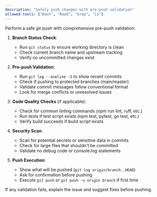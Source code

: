 ```yaml
---
description: "Safely push changes with pre-push validation"
allowed-tools: ["Bash", "Read", "Grep", "LS"]
---
```


Perform a safe git push with comprehensive pre-push validation:

1. **Branch Status Check**:
   - Run `git status` to ensure working directory is clean
   - Check current branch name and upstream tracking
   - Verify no uncommitted changes exist

2. **Pre-push Validation**:
   - Run `git log --oneline -5` to show recent commits
   - Check if pushing to protected branches (main/master)
   - Validate commit messages follow conventional format
   - Look for merge conflicts or unresolved issues

3. **Code Quality Checks** (if applicable):
   - Check for common linting commands (npm run lint, ruff, etc.)
   - Run tests if test script exists (npm test, pytest, go test, etc.)
   - Verify build succeeds if build script exists

4. **Security Scan**:
   - Scan for potential secrets or sensitive data in commits
   - Check for large files that shouldn't be committed
   - Validate no debug code or console.log statements

5. **Push Execution**:
   - Show what will be pushed (`git log origin/branch..HEAD`)
   - Ask for confirmation before pushing
   - Execute `git push` or `git push -u origin branch` if first time

If any validation fails, explain the issue and suggest fixes before pushing.